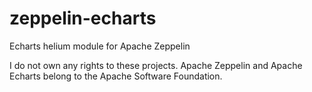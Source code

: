 # zeppelin-echarts
Echarts helium module for Apache Zeppelin

I do not own any rights to these projects.
Apache Zeppelin and Apache Echarts belong to the Apache Software Foundation.
